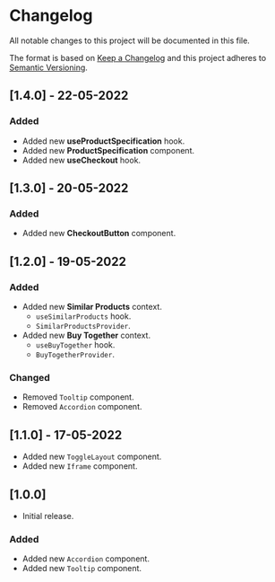 # Changelog

All notable changes to this project will be documented in this file.

The format is based on [Keep a Changelog](http://keepachangelog.com/en/1.0.0/)
and this project adheres to [Semantic Versioning](http://semver.org/spec/v2.0.0.html).

## [1.4.0] - 22-05-2022

### Added

- Added new **useProductSpecification** hook.
- Added new **ProductSpecification** component.
- Added new **useCheckout** hook.

## [1.3.0] - 20-05-2022

### Added

- Added new **CheckoutButton** component.

## [1.2.0] - 19-05-2022

### Added

- Added new **Similar Products** context.
  - `useSimilarProducts` hook.
  - `SimilarProductsProvider`.
- Added new **Buy Together** context.
  - `useBuyTogether` hook.
  - `BuyTogetherProvider`.

### Changed

- Removed `Tooltip` component.
- Removed `Accordion` component.

## [1.1.0] - 17-05-2022

- Added new `ToggleLayout` component.
- Added new `Iframe` component.

## [1.0.0]

- Initial release.

### Added

- Added new `Accordion` component.
- Added new `Tooltip` component.